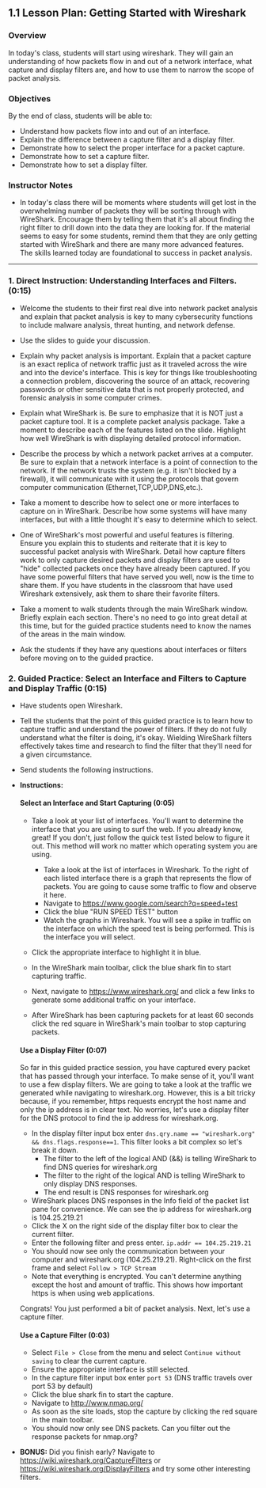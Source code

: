 ## 1.1 Lesson Plan: Getting Started with Wireshark

### Overview

In today's class, students will start using wireshark. They will gain an understanding of how packets flow in and out of a network interface, what capture and display filters are, and how to use them to narrow the scope of packet analysis.

### Objectives

By the end of class, students will be able to:

* Understand how packets flow into and out of an interface.
* Explain the difference between a capture filter and a display filter.
* Demonstrate how to select the proper interface for a packet capture.
* Demonstrate how to set a capture filter.
* Demonstrate how to set a display filter.

### Instructor Notes

* In today's class there will be moments where students will get lost in the overwhelming number of packets they will be sorting through with WireShark.  Encourage them by telling them that it's all about finding the right filter to drill down into the data they are looking for.  If the material seems to easy for some students, remind them that they are only getting started with WireShark and there are many more advanced features. The skills learned today are foundational to success in packet analysis.

----

### 1. Direct Instruction: Understanding Interfaces and Filters. (0:15)

* Welcome the students to their first real dive into network packet analysis and explain that packet analysis is key to many cybersecurity functions to include malware analysis, threat hunting, and network defense. 

* Use the slides to guide your discussion.

* Explain why packet analysis is important. Explain that a packet capture is an exact replica of network traffic just as it traveled across the wire and into the device's interface. This is key for things like troubleshooting a connection problem, discovering the source of an attack, recovering passwords or other sensitive data that is not properly protected, and forensic analysis in some computer crimes.

* Explain what WireShark is. Be sure to emphasize that it is NOT just a packet capture tool. It is a complete packet analysis package. Take a moment to describe each of the features listed on the slide. Highlight how well WireShark is with displaying detailed protocol information.

* Describe the process by which a network packet arrives at a computer. Be sure to explain that a network interface is a point of connection to the network. If the network trusts the system (e.g. it isn't blocked by a firewall), it will communicate with it using the protocols that govern computer communication (Ethernet,TCP,UDP,DNS,etc.).

* Take a moment to describe how to select one or more interfaces to capture on in WireShark. Describe how some systems will have many interfaces, but with a little thought it's easy to determine which to select.

* One of WireShark's most powerful and useful features is filtering. Ensure you explain this to students and reiterate that it is key to successful packet analysis with WireShark. Detail how capture filters work to only capture desired packets and display filters are used to "hide" collected packets once they have already been captured. If you have some powerful filters that have served you well, now is the time to share them. If you have students in the classroom that have used Wireshark extensively, ask them to share their favorite filters.

* Take a moment to walk students through the main WireShark window. Briefly explain each section. There's no need to go into great detail at this time, but for the guided practice students need to know the names of the areas in the main window.

* Ask the students if they have any questions about interfaces or filters before moving on to the guided practice.

### 2. Guided Practice: Select an Interface and Filters to Capture and Display Traffic (0:15)

* Have students open Wireshark.

* Tell the students that the point of this guided practice is to learn how to capture traffic and understand the power of filters. If they do not fully understand what the filter is doing, it's okay. Wielding WireShark filters effectively takes time and research to find the filter that they'll need for a given circumstance.

* Send students the following instructions.

* **Instructions:**

  #### Select an Interface and Start Capturing (0:05)

  * Take a look at your list of interfaces. You'll want to determine the interface that you are using to surf the web. If you already know, great!  If you don't, just follow the quick test listed below to figure it out. This method will work no matter which operating system you are using.
  
    * Take a look at the list of interfaces in Wireshark. To the right of each listed interface there is a graph that represents the flow of packets. You are going to cause some traffic to flow and observe it here.
    * Navigate to https://www.google.com/search?q=speed+test 
    * Click the blue "RUN SPEED TEST" button
    * Watch the graphs in Wireshark. You will see a spike in traffic on the interface on which the speed test is being performed. This is the interface you will select.

  * Click the appropriate interface to highlight it in blue.
  * In the WireShark main toolbar, click the blue shark fin to start capturing traffic.
  * Next, navigate to https://www.wireshark.org/ and click a few links to generate some additional traffic on your interface.
  * After WireShark has been capturing packets for at least 60 seconds click the red square in WireShark's main toolbar to stop capturing packets.
  
  #### Use a Display Filter (0:07)
  So far in this guided practice session, you have captured every packet that has passed through your interface. To make sense of it, you'll want to use a few display filters. We are going to take a look at the traffic we generated while navigating to wireshark.org. However, this is a bit tricky because, if you remember, https requests encrypt the host name and only the ip address is in clear text. No worries, let's use a display filter for the DNS protocol to find the ip address for wireshark.org.
  
  * In the display filter input box enter `dns.qry.name == "wireshark.org" && dns.flags.response==1`. This filter looks a bit complex so let's break it down.
    * The filter to the left of the logical AND (&&) is telling WireShark to find DNS queries for wireshark.org
    * The filter to the right of the logical AND is telling WireShark to only display DNS responses.
    * The end result is DNS responses for wireshark.org
  * WireShark places DNS responses in the Info field of the packet list pane for convenience. We can see the ip address for wireshark.org is 104.25.219.21
  * Click the X on the right side of the display filter box to clear the current filter.
  * Enter the following filter and press enter. `ip.addr == 104.25.219.21`
  * You should now see only the communication between your computer and wireshark.org (104.25.219.21). Right-click on the first frame and select `Follow > TCP Stream`
  * Note that everything is encrypted. You can't determine anything except the host and amount of traffic. This shows how important https is when using web applications.
  
  Congrats! You just performed a bit of packet analysis. Next, let's use a capture filter.
  
  #### Use a Capture Filter (0:03)
  
  * Select `File > Close` from the menu and select `Continue without saving` to clear the current capture.
  * Ensure the appropriate interface is still selected.
  * In the capture filter input box enter `port 53` (DNS traffic travels over port 53 by default)
  * Click the blue shark fin to start the capture.
  * Navigate to http://www.nmap.org/
  * As soon as the site loads, stop the capture by clicking the red square in the main toolbar.
  * You should now only see DNS packets. Can you filter out the response packets for nmap.org?
  
* **BONUS:** Did you finish early? Navigate to https://wiki.wireshark.org/CaptureFilters or https://wiki.wireshark.org/DisplayFilters and try some other interesting filters.
